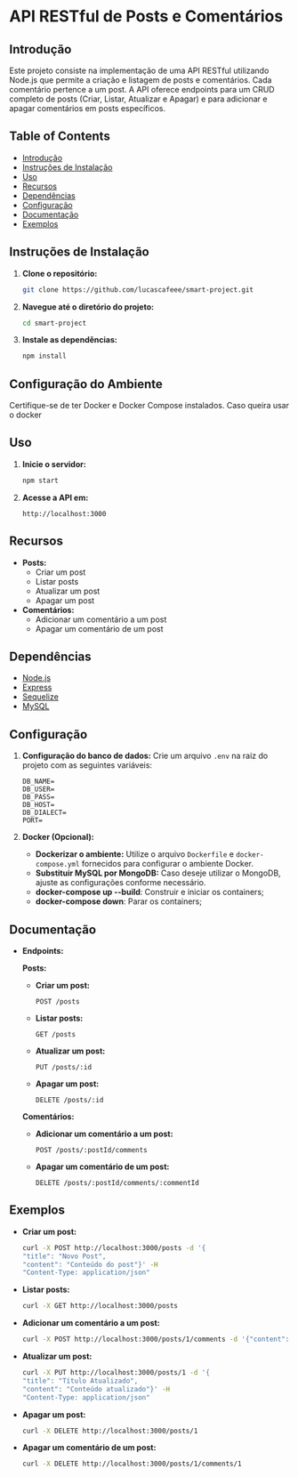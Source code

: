 # API RESTful de Posts e Comentários

## Introdução

Este projeto consiste na implementação de uma API RESTful utilizando Node.js que permite a criação e listagem de posts e comentários. Cada comentário pertence a um post. A API oferece endpoints para um CRUD completo de posts (Criar, Listar, Atualizar e Apagar) e para adicionar e apagar comentários em posts específicos.

## Table of Contents

- [Introdução](#introdução)
- [Instruções de Instalação](#instruções-de-instalação)
- [Uso](#uso)
- [Recursos](#recursos)
- [Dependências](#dependências)
- [Configuração](#configuração)
- [Documentação](#documentação)
- [Exemplos](#exemplos)

## Instruções de Instalação

1. **Clone o repositório:**
    ```sh
    git clone https://github.com/lucascafeee/smart-project.git
    ```
2. **Navegue até o diretório do projeto:**
    ```sh
    cd smart-project
    ```
3. **Instale as dependências:**
    ```sh
    npm install
    ```
## Configuração do Ambiente

Certifique-se de ter Docker e Docker Compose instalados. Caso queira usar o docker

## Uso

1. **Inicie o servidor:**
    ```sh
    npm start
    ```
2. **Acesse a API em:**
    ```
    http://localhost:3000
    ```

## Recursos

- **Posts:**
  - Criar um post
  - Listar posts
  - Atualizar um post
  - Apagar um post
- **Comentários:**
  - Adicionar um comentário a um post
  - Apagar um comentário de um post

## Dependências

- [Node.js](https://nodejs.org/)
- [Express](https://expressjs.com/)
- [Sequelize](https://sequelize.org/)
- [MySQL](https://www.mysql.com/)

## Configuração

1. **Configuração do banco de dados:**
    Crie um arquivo `.env` na raiz do projeto com as seguintes variáveis:
    ```env
    DB_NAME=
    DB_USER=
    DB_PASS=
    DB_HOST=
    DB_DIALECT=
    PORT=
    ```

2. **Docker (Opcional):**
    - **Dockerizar o ambiente:** Utilize o arquivo `Dockerfile` e `docker-compose.yml` fornecidos para configurar o ambiente Docker.
    - **Substituir MySQL por MongoDB:** Caso deseje utilizar o MongoDB, ajuste as configurações conforme necessário.
    - **docker-compose up --build**: Construir e iniciar os containers;
    - **docker-compose down**: Parar os containers;
## Documentação

- **Endpoints:**

  **Posts:**
  - **Criar um post:**
    ```
    POST /posts
    ```

  - **Listar posts:**
    ```
    GET /posts
    ```

  - **Atualizar um post:**
    ```
    PUT /posts/:id
    ```

  - **Apagar um post:**
    ```
    DELETE /posts/:id
    ```

  **Comentários:**
  - **Adicionar um comentário a um post:**
    ```
    POST /posts/:postId/comments
    ```

  - **Apagar um comentário de um post:**
    ```
    DELETE /posts/:postId/comments/:commentId
    ```

## Exemplos

- **Criar um post:**
    ```sh
    curl -X POST http://localhost:3000/posts -d '{
    "title": "Novo Post", 
    "content": "Conteúdo do post"}' -H 
    "Content-Type: application/json"
    ```

- **Listar posts:**
    ```sh
    curl -X GET http://localhost:3000/posts
    ```

- **Adicionar um comentário a um post:**
    ```sh
    curl -X POST http://localhost:3000/posts/1/comments -d '{"content": "Comentário"}' -H "Content-Type: application/json"
    ```

- **Atualizar um post:**
    ```sh
    curl -X PUT http://localhost:3000/posts/1 -d '{
    "title": "Título Atualizado", 
    "content": "Conteúdo atualizado"}' -H 
    "Content-Type: application/json"
    ```

- **Apagar um post:**
    ```sh
    curl -X DELETE http://localhost:3000/posts/1
    ```

- **Apagar um comentário de um post:**
    ```sh
    curl -X DELETE http://localhost:3000/posts/1/comments/1
    ```


